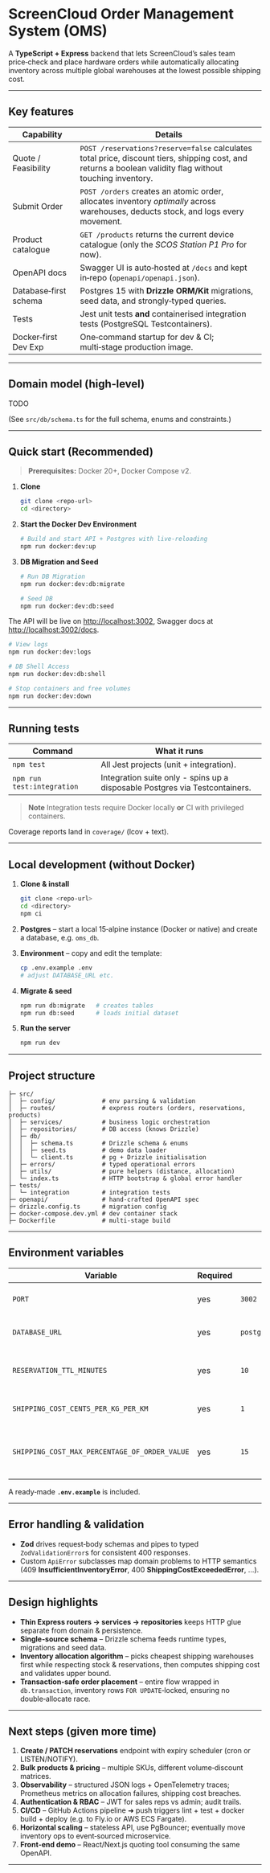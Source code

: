 # ScreenCloud Order Management System (OMS)

A **TypeScript + Express** backend that lets ScreenCloud’s sales team price‑check and place hardware orders while automatically allocating inventory across multiple global warehouses at the lowest possible shipping cost.

---

## Key features

| Capability            | Details                                                                                                                                                   |
|-----------------------|-----------------------------------------------------------------------------------------------------------------------------------------------------------|
| Quote / Feasibility   | `POST /reservations?reserve=false` calculates total price, discount tiers, shipping cost, and returns a boolean validity flag without touching inventory. |
| Submit Order          | `POST /orders` creates an atomic order, allocates inventory *optimally* across warehouses, deducts stock, and logs every movement.                        |
| Product catalogue     | `GET /products` returns the current device catalogue (only the *SCOS Station P1 Pro* for now).                                                            |
| OpenAPI docs          | Swagger UI is auto‑hosted at `/docs` and kept in‑repo (`openapi/openapi.json`).                                                                           |
| Database‑first schema | Postgres 15 with **Drizzle ORM/Kit** migrations, seed data, and strongly‑typed queries.                                                                   |
| Tests                 | Jest unit tests **and** containerised integration tests (PostgreSQL Testcontainers).                                                                      |
| Docker‑first Dev Exp  | One‑command startup for dev & CI; multi‑stage production image.                                                                                           |

---

## Domain model (high‑level)

TODO

(See `src/db/schema.ts` for the full schema, enums and constraints.)

---

## Quick start (Recommended)

> **Prerequisites:** Docker 20+, Docker Compose v2.

1. **Clone**
   ```bash
   git clone <repo-url>
   cd <directory>
   ```
2. **Start the Docker Dev Environment**

    ```bash
    # Build and start API + Postgres with live‑reloading
    npm run docker:dev:up
    ```
   
3. **DB Migration and Seed**
    ```bash
    # Run DB Migration
    npm run docker:dev:db:migrate
    
    # Seed DB
    npm run docker:dev:db:seed
    ```

The API will be live on [http://localhost:3002](http://localhost:3002), Swagger docs at [http://localhost:3002/docs](http://localhost:3002/docs).

```bash
# View logs
npm run docker:dev:logs

# DB Shell Access
npm run docker:dev:db:shell

# Stop containers and free volumes
npm run docker:dev:down
```
---

## Running tests

| Command                    | What it runs                                                                |
| -------------------------- |-----------------------------------------------------------------------------|
| `npm test`                 | All Jest projects (unit + integration).                                     |
| `npm run test:integration` | Integration suite only - spins up a disposable Postgres via Testcontainers. |

> **Note** Integration tests require Docker locally **or** CI with privileged containers.

Coverage reports land in `coverage/` (lcov + text).

---

## Local development (without Docker)

1. **Clone & install**

   ```bash
   git clone <repo-url>
   cd <directory>
   npm ci
   ```
2. **Postgres** – start a local 15‑alpine instance (Docker or native) and create a database, e.g. `oms_db`.
3. **Environment** – copy and edit the template:

   ```bash
   cp .env.example .env
   # adjust DATABASE_URL etc.
   ```
4. **Migrate & seed**

   ```bash
   npm run db:migrate   # creates tables
   npm run db:seed      # loads initial dataset
   ```
5. **Run the server**

   ```bash
   npm run dev
   ```

---

## Project structure

```
├─ src/
│  ├─ config/             # env parsing & validation
│  ├─ routes/             # express routers (orders, reservations, products)
│  ├─ services/           # business logic orchestration
│  ├─ repositories/       # DB access (knows Drizzle)
│  ├─ db/
│  │  ├─ schema.ts        # Drizzle schema & enums
│  │  ├─ seed.ts          # demo data loader
│  │  └─ client.ts        # pg + Drizzle initialisation
│  ├─ errors/             # typed operational errors
│  ├─ utils/              # pure helpers (distance, allocation)
│  └─ index.ts            # HTTP bootstrap & global error handler
├─ tests/
│  └─ integration         # integration tests
├─ openapi/               # hand‑crafted OpenAPI spec
├─ drizzle.config.ts      # migration config
├─ docker-compose.dev.yml # dev container stack
├─ Dockerfile             # multi‑stage build

```

---

## Environment variables

| Variable                                      | Required | Example                               | Purpose                                            |
|-----------------------------------------------|----------|---------------------------------------|----------------------------------------------------|
| `PORT`                                        | yes      | `3002`                                | HTTP port API listens on.                          |
| `DATABASE_URL`                                | yes      | `postgres://user:pass@db:5432/oms_db` | Postgres connection string.                        |
| `RESERVATION_TTL_MINUTES`                     | yes      | `10`                                  | How long a provisional reservation stays `ACTIVE`. |
| `SHIPPING_COST_CENTS_PER_KG_PER_KM`           | yes      | `1`                                   | Rate for shipping cost calculation.                |
| `SHIPPING_COST_MAX_PERCENTAGE_OF_ORDER_VALUE` | yes      | `15`                                  | Max % of post‑discount value shipping may cost.    |

A ready‑made **`.env.example`** is included.

---

## Error handling & validation

* **Zod** drives request‐body schemas and pipes to typed `ZodValidationError`s for consistent 400 responses.
* Custom `ApiError` subclasses map domain problems to HTTP semantics (409 **InsufficientInventoryError**, 400 **ShippingCostExceededError**, …).

---

## Design highlights

* **Thin Express routers → services → repositories** keeps HTTP glue separate from domain & persistence.
* **Single‑source schema** – Drizzle schema feeds runtime types, migrations and seed data.
* **Inventory allocation algorithm** – picks cheapest shipping warehouses first while respecting stock & reservations, then computes shipping cost and validates upper bound.
* **Transaction‑safe order placement** – entire flow wrapped in `db.transaction`, inventory rows `FOR UPDATE`‑locked, ensuring no double‑allocate race.

---

## Next steps (given more time)

1. **Create / PATCH reservations** endpoint with expiry scheduler (cron or LISTEN/NOTIFY).
2. **Bulk products & pricing** – multiple SKUs, different volume‑discount matrices.
3. **Observability** – structured JSON logs + OpenTelemetry traces; Prometheus metrics on allocation failures, shipping cost breaches.
4. **Authentication & RBAC** – JWT for sales reps vs admin; audit trails.
5. **CI/CD** – GitHub Actions pipeline ➜ push triggers lint + test + docker build + deploy (e.g. to Fly.io or AWS ECS Fargate).
6. **Horizontal scaling** – stateless API, use PgBouncer; eventually move inventory ops to event‑sourced microservice.
7. **Front‑end demo** – React/Next.js quoting tool consuming the same OpenAPI.

---
